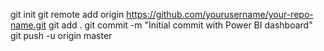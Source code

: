 git init
git remote add origin https://github.com/yourusername/your-repo-name.git
git add .
git commit -m "Initial commit with Power BI dashboard"
git push -u origin master
